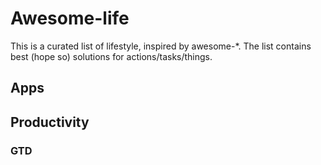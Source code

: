 # Awesome-life

This is a curated list of lifestyle, inspired by awesome-\*.
The list contains best (hope so) solutions for actions/tasks/things.


## Apps


## Productivity

### GTD
